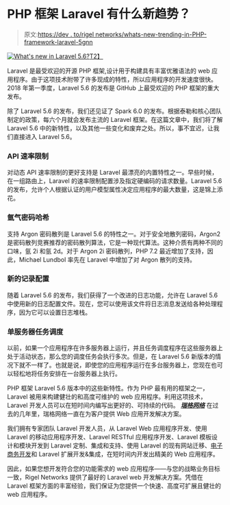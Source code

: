 # PHP 框架 Laravel 有什么新趋势？

> 原文:[https://dev . to/rigel networks/whats-new-trending-in-PHP-framework-laravel-5gnn](https://dev.to/rigelnetworks/whats-new-trending-in-php-framework-laravel-5gnn)

[![What's new in Laravel 5.6?](../Images/7efe8d80ba20141cbbff6684d2c1e120.png)T2】](https://res.cloudinary.com/practicaldev/image/fetch/s--K0gqW5N7--/c_limit%2Cf_auto%2Cfl_progressive%2Cq_auto%2Cw_880/https://www.rigelnetworks.com/wp-content/uploads/2018/08/What%25E2%2580%2599s-New-Trending-in-PHP-framework-Laravel.jpg)

Laravel 是最受欢迎的开源 PHP 框架,设计用于构建具有丰富优雅语法的 web 应用程序。由于这项技术附带了许多现成的特性，所以应用程序的开发速度很快。2018 年第一季度，Laravel 5.6 的发布是 GitHub 上最受欢迎的 PHP 框架的重大发布。

除了 Laravel 5.6 的发布，我们还见证了 Spark 6.0 的发布。根据泰勒和核心团队制定的政策，每六个月就会发布主流的 Laravel 框架。在这篇文章中，我们将了解 Laravel 5.6 中的新特性，以及其他一些变化和废弃之处。所以，事不宜迟，让我们直接进入 Laravel 5.6。

### **API 速率限制**

对动态 API 速率限制的更好支持是 Laravel 最漂亮的内置特性之一。早些时候，在一组路由上，Laravel 的速率限制配置涉及指定硬编码的请求数量。Laravel 5.6 的发布，允许个人根据认证的用户模型属性决定应用程序的最大数量，这是锦上添花。

### **氩气密码哈希**

支持 Argon 密码散列是 Laravel 5.6 的特性之一。对于安全地散列密码，Argon2 是密码散列竞赛推荐的密码散列算法，它是一种现代算法。这种介质有两种不同的口味，氩 2i 和氩 2d。对于 Argon 2i 密码散列，PHP 7.2 最近增加了支持，因此，Michael Lundbol 率先在 Laravel 中增加了对 Argon 散列的支持。

### **新的记录配置**

随着 Laravel 5.6 的发布，我们获得了一个改进的日志功能，允许在 Laravel 5.6 中使用新的日志配置文件。现在，您可以使用该文件将日志消息发送给各种处理程序，因为它可以设置日志堆栈。

### **单服务器任务调度**

以前，如果一个应用程序在许多服务器上运行，并且任务调度程序在这些服务器上处于活动状态，那么您的调度任务会执行多次。但是，在 Laravel 5.6 新版本的情况下就不一样了。也就是说，即使您的应用程序运行在多台服务器上，您现在也可以轻松地将任务安排在一台服务器上执行。

PHP 框架 Laravel 5.6 版本中的这些新特性。作为 PHP 最有用的框架之一，Laravel 被用来构建健壮的和高度可维护的 web 应用程序。利用这项技术，Laravel 开发人员可以在短时间内编写出更好的、可持续的代码。 [***瑞格网络***](https://www.rigelnetworks.com/) 在过去的几年里，瑞格网络一直在为客户提供 Web 应用开发解决方案。

我们拥有专家团队 Laravel 开发人员，从 Laravel Web 应用程序开发、使用 Laravel 的移动应用程序开发、Laravel RESTful 应用程序开发、Laravel 模板设计和模块开发到 Laravel 定制、集成和支持、使用 Laravel 的现有网站迁移、[电子商务开发](https://www.rigelnetworks.com/solutions/enterprise-solutions/ecommerce-solutions/)和 Laravel 扩展开发&集成，在短时间内开发出精美的 Web 应用程序。

因此，如果您想开发符合您的功能需求的 web 应用程序——与您的战略业务目标一致，Rigel Networks 提供了最好的 Laravel web 开发解决方案。凭借在 Laravel 框架方面的丰富经验，我们保证为您提供一个快速、高度可扩展且健壮的 web 应用程序。